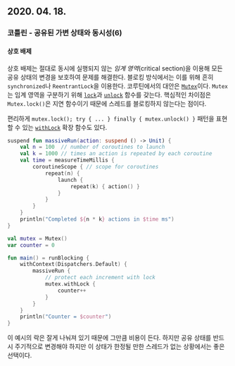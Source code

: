 ## 2020. 04. 18.

### 코틀린 - 공유된 가변 상태와 동시성(6)

#### 상호 배제

상호 배제는 절대로 동시에 실행되지 않는 *임계 영역*(critical section)을 이용해 모든 공유 상태의 변경을 보호하여 문제를 해결한다. 블로킹 방식에서는 이를 위해 흔히 `synchronized`나 `ReentrantLock`을 이용한다. 코루틴에서의 대안은 [`Mutex`][kt-coroutine-mutex]이다. `Mutex`는 임계 영역을 구분하기 위해 [`lock`][kt-coroutine-mutex-lock]과 [`unlock`][kt-coroutine-mutex-unlock] 함수를 갖는다. 핵심적인 차이점은 `Mutex.lock()`은 지연 함수이기 때문에 스레드를 블로킹하지 않는다는 점이다.

편리하게 `mutex.lock(); try { ... } finally { mutex.unlock() }` 패턴을 표현할 수 있는 [`withLock`][kt-coroutine-with-lock] 확장 함수도 있다.

```kotlin
suspend fun massiveRun(action: suspend () -> Unit) {
    val n = 100  // number of coroutines to launch
    val k = 1000 // times an action is repeated by each coroutine
    val time = measureTimeMillis {
        coroutineScope { // scope for coroutines 
            repeat(n) {
                launch {
                    repeat(k) { action() }
                }
            }
        }
    }
    println("Completed ${n * k} actions in $time ms")    
}

val mutex = Mutex()
var counter = 0

fun main() = runBlocking {
    withContext(Dispatchers.Default) {
        massiveRun {
            // protect each increment with lock
            mutex.withLock {
                counter++
            }
        }
    }
    println("Counter = $counter")
}
```

이 예시의 락은 잘게 나눠져 있기 때문에 그만큼 비용이 든다. 하지만 공유 상태를 반드시 주기적으로 변경해야 하지만 이 상태가 한정될 만한 스레드가 없는 상황에서는 좋은 선택이다. 



[kt-coroutine-mutex]: https://kotlin.github.io/kotlinx.coroutines/kotlinx-coroutines-core/kotlinx.coroutines.sync/-mutex/index.html
[kt-coroutine-mutex-lock]: https://kotlin.github.io/kotlinx.coroutines/kotlinx-coroutines-core/kotlinx.coroutines.sync/-mutex/lock.html
[kt-coroutine-mutex-unlock]: https://kotlin.github.io/kotlinx.coroutines/kotlinx-coroutines-core/kotlinx.coroutines.sync/-mutex/unlock.html
[kt-coroutine-with-lock]: https://kotlin.github.io/kotlinx.coroutines/kotlinx-coroutines-core/kotlinx.coroutines.sync/with-lock.html